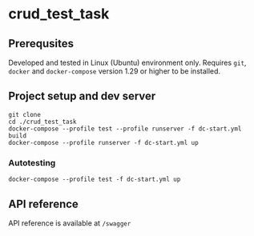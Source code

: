 # crud_test_task

## Prerequsites
Developed and tested in Linux (Ubuntu) environment only. Requires `git`, `docker` and `docker-compose` version 1.29 or higher to be installed. 

## Project setup and dev server
```
git clone 
cd ./crud_test_task
docker-compose --profile test --profile runserver -f dc-start.yml build
docker-compose --profile runserver -f dc-start.yml up
```
### Autotesting
```
docker-compose --profile test -f dc-start.yml up
```

## API reference
API reference is available at `/swagger`